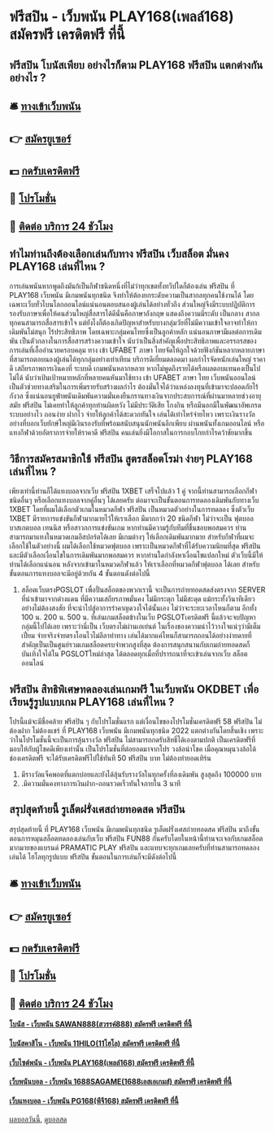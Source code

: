 # ฟรีสปิน - เว็บพนัน PLAY168(เพลล์168) สมัครฟรี เครดิตฟรี ที่นี้
## ฟรีสปิน โบนัสเพียบ อย่างไรก็ตาม PLAY168 ฟรีสปิน แตกต่างกันอย่างไร ?

## 🛎 [ทางเข้าเว็บพนัน](https://bit.ly/3SdLNi2)
## 👉 [สมัครยูเซอร์](https://bit.ly/3SdLNi2)
## 💵 [กดรับเครดิตฟรี](https://bit.ly/3dyRKHj)
## 👑 [โปรโมชั่น](https://bit.ly/3dyRKHj)
## 📱 [ติดต่อ บริการ 24 ชัวโมง](https://bit.ly/3dyRKHj)

## ทำไมท่านถึงต้องเลือกเล่นกับทาง ฟรีสปิน เว็บสล็อต มั่นคง PLAY168 เล่นที่ไหน ?
การเล่นพนันหากพูดถึงมันก้เป็นกีฬาชนิดหนึ่งที่ไม่ว่าทุกเขตทั้งทวีปใดก็ต้องเล่น ฟรีสปิน ที่ PLAY168 เว็บพนัน มีเกมพนันทุกชนิด จึงทำให้ต้องยกระดับความเป็นสากลทุกคนใช้งานได้ โดยเฉพาะเว็บทั่วไบนโลกออนไลน์แน่นอนตอบสนองผู้เล่นได้อย่างทั่วถึง ส่วนใหญ่จึงมีระบบปฏิบัติการรองรับภาษาเพื่อให้คนส่วนใหญ่สื่อสารได้ดีนั่นคือภาษาอังกฤษ แสดงถึงความมีระดับ เป็นกลาง สากลทุกคนสามารถสื่อสารเข้าใจ แต่ยังไงก็ต้องเกิดปัญหาสำหรับบางกลุ่มวัยที่ไม่มีความเข้าใจอาจทำให้กาเดิมพันไม่สนุก ไร้ประสิทธิภาพ โดยเฉพาะกลุ่มคนไทยซึ่งเป็นลูกค้าหลัก แน่นอนภาษามีผลต่อการเดิมพัน เป็นตัวกลางในการสื่อสารสร้างความเข้าใจ นับว่าเป็นสิ่งสำคัญเพื่อประสิทธิภาพและอรรถรสของการเล่นที่เอื้ออำนวยครอบคลุม ทาง เข้า UFABET ภาษา ไทยจัดให้ถูกใจด้วยฟังก์ชันหลากหลายภาษาที่สามารถตอบนองผู้เล่นได้ทุกกลุ่มอย่างเท่าเทียม บริการดีเยี่ยมตลอดมา
ผลกำไรจัดหนักเล่นใหญ่ ราคาดี เสถียรภาพการเงินคงที่ ระบบดี เกมพนันหลากหลาย หากไม่พูดถึงรายได้หรือผลตอบแทนคงเป็นไปไม่ได้ นับว่าเป้นเป้าหมายหลักที่หลายคนหันมาใช้ทาง เข้า UFABET ภาษา ไทย เว็บพนันออนไลน์เป็นตัวช่วยทางเสริมในการเพิ่มรายรับสร้างผลกำไร ต้องมั่นใจได้ว่าแหล่งลงทุนที่เข้ามาจะปลอดภัยไร้กังวล ซึ่งแน่นอนยูฟ่าพนันเดิมพันความมั่นคงยืนกรานทางเงินจากประสบการณ์ที่ผ่านมาหลายช่วงอายุสมัย ฟรีสปิน ไม่เคยทำให้ลูกค้าทุกท่านผิดหวัง ไม่มีประวัติเสีย โกงกิน หรือมีนอกมีในพัฒนาอัพเกรดระบบอย่างไว ถอนง่าย ฝากไว จ่ายให้ลูกค้าได้สะดวกทันใจ เล่นได้เท่าไหร่จ่ายไหว เพราะเงินรางวัลอย่างที่บอกเว็บยักษ์ใหญ่มีเงินรองรับที่พร้อมสนับสนุนนักพนันอีกเพียบ ผ่านพนันทั้งเกมออนไลน์ หรือแทงกีฬาด้วยอัตราการจ่ายให้ราคาดี ฟรีสปิน คนเล่นยิ่งมีโอกาสในการกอบโกยกำไรคว้าชัยมากขึ้น

## วิธีการสมัครสมาชิกใช้ ฟรีสปิน สูตรสล็อตโรม่า ง่ายๆ PLAY168 เล่นที่ไหน ?
เพียงเท่านี้ท่านก็ได้แทงบอลจากเว็บ ฟรีสปิน 1XBET เสร็จไปแล้ว 1 คู่ จากนี้ท่านสามารถเลือกกีฬาชนิดอื่นๆ หรือเลือกแทงบอลจากคู่อื่นๆ ได้เลยครับ
ต่อมาจะเป็นขั้นตอนการทดลองเดิมพันกับทางเว็บ 1XBET โดยที่ผมได้เลือกตัวเกมในหมวดกีฬา ฟรีสปิน เป็นหมวดตัวอย่างในการทดลอง ซึ่งตัวเว็บ 1XBET มีรายการแข่งขันกีฬามากมายไว้ให้เราเลือก มีมากกว่า 20 ชนิดกีฬา ไม่ว่าจะเป็น ฟุตบอล บาสเกตบอล เทนนิส หรือสาวกการแข่งขันเกม หากท่านมีความรู้กับทีมที่ชื่นชอบพอสมควร ท่านสามารถมาแทงในหมวดเกมอีสปอร์ตได้เลย มีเกมต่างๆ ให้เลือกเดิมพันมากมาย
สำหรับกีฬาที่ผมจะเลือกใช้ในตัวอย่างนี้ ผมได้เลือกใช้หมวดฟุตบอล เพราะเป็นหมวดกีฬาที่ได้รับความนิยมที่สุด ฟรีสปิน และมีตัวเลือกเงื่อนไขในการเดิมพันมากพอสมควร หากท่านใดกำลังหาเงื่อนไขแปลกใหม่ ตัวเว็บนี้มีให้ท่านได้เลือกแน่นอน หลังจากเข้ามาในหมวดกีฬาแล้ว ให้เราเลือกที่หมวดกีฬาฟุตบอล ได้เลย สำหรับขั้นตอนการแทงบอลจะมีอยู่ด้วยกัน 4 ขั้นตอนดังต่อไปนี้
1. สล็อตเว็บตรงPGSLOT เพื่อปั่นสล็อตของพวกเรานี้ จะเป็นการถ่ายทอดสดส่งตรงจาก SERVER ที่นำเข้ามาจากต่างแดน ที่มีความเสถียรภาพมั่นคง ไม่มีกระตุก ไม่มีสะดุด แม้กระทั้งวินาทีเดียวอย่างไม่ต้องสงสัย ที่จะนำไปสู่อาการรำคาญดวงใจได้นั้นเอง ไม่ว่าจะระยะเวลาไหนก็ตาม อีกทั้ง 100 น. 200 น. 500 น. ที่เล่นเกมสล็อตข้างในเว็บ PGSLOTเครดิตฟรี นี้แล้วจะจบปัญหากลุ่มนี้ไปได้เลย เพราะว่านี่เป็น เว็บตรงไม่ผ่านเอเย่นต์ ในเรื่องของความน่าไว้วางใจแน่ๆว่ามีเต็มเปี่ยม จ่ายจริงจ่ายตรงโอนไวไม่ลีลาท่าทาง เล่นได้มากแค่ไหนก็สามารถถอนได้อย่างง่ายดายที่สำคัญเป็นเป็นศูนย์รวมเกมสล็อตครบจำพวกสูงที่สุด ต้องการสนุกสนานกับเกมถ่ายทอดสดก็บันเทิงใจได้ใน PGSLOTใหม่ล่าสุด ได้ตลอดทุกเมื่อที่ปรารถนาที่จะเข้าเล่นจากเว็บ สล็อตออนไลน์

## ฟรีสปิน สิทธิพิเศษทดลองเล่นเกมฟรี ในเว็บพนัน OKDBET เพื่อเรียนรู้รูปแบบเกม PLAY168 เล่นที่ไหน ?
โปรนี้แม้จะมีชื่อคล้าย ฟรีสปิน ๆ กับโปรโมชั่นแรก แต่เงื่อนไขของโปรโมชั่นเครดิตฟรี 58 ฟรีสปิน ไม่ต้องฝาก ไม่ต้องแชร์ ที่ PLAY168 เว็บพนัน มีเกมพนันทุกชนิด 2022 แตกต่างกันโดยสิ้นเชิง เพราะว่าในโปรโมชั่นนี้จะเป็นการลุ้นรางวัล ฟรีสปิน ไม่สามารถกดรับสิทธิ์ได้เองตามปกติ เป็นเครดิตฟรีที่มอบให้กับผู้โชคดีเพียงเท่านั้น เป็นโปรโมชั่นที่ต่อยอดมาจากโปร วงล้อนำโชค เมื่อคุณหมุนวงล้อได้ช่องเครดิตฟรี จะได้รับเครดิตฟรีไปใช้ทันที 50 ฟรีสปิน บาท ไม่ต้องทำยอดเทิร์น
1. มีรางวัลแจ็คพอตที่แตกบ่อยและยังได้ลุ้นรับรางวัลในทุกครั้งที่ลงเดิมพัน สูงสุดถึง 100000 บาท
2. .มีความมั่นคงทางการเงินฝาก-ถอนรวดเร็วทันใจภายใน 3 นาที

## สรุปสุดท้ายนี้ รูเล็ตฝรั่งเศสถ่ายทอดสด ฟรีสปิน
สรุปสุดท้ายนี้ ที่ PLAY168 เว็บพนัน มีเกมพนันทุกชนิด รูเล็ตฝรั่งเศสถ่ายทอดสด ฟรีสปิน มาถึงขั้นตอนการหมุนสล็อตทดลองเล่นกับเว็บ ฟรีสปิน FUN88 กันครับโดยในหน้านี้ท่านจะเจอกับเกมสล็อตมากมายของแบรนด์ PRAMATIC PLAY ฟรีสปิน และแทบจะทุกเกมเลยครับที่ท่านสามารถทดลองเล่นได้ ไฮโลทุกรูปแบบ ฟรีสปิน ขั้นตอนในการเล่นก็จะมีดังต่อไปนี้

## 🛎 [ทางเข้าเว็บพนัน](https://bit.ly/3SdLNi2)
## 👉 [สมัครยูเซอร์](https://bit.ly/3SdLNi2)
## 💵 [กดรับเครดิตฟรี](https://bit.ly/3dyRKHj)
## 👑 [โปรโมชั่น](https://bit.ly/3dyRKHj)
## 📱 [ติดต่อ บริการ 24 ชัวโมง](https://bit.ly/3dyRKHj)

#### [โบนัส - เว็บพนัน SAWAN888(สวรรค์888) สมัครฟรี เครดิตฟรี ที่นี้](https://atom.io/themes/โบนัส%20-%20เว็บพนัน%20sawan888(สวรรค์888)%20สมัครฟรี%20เครดิตฟรี%20ที่นี้)
#### [โบนัสคาสิโน - เว็บพนัน 11HILO(11ไฮโล) สมัครฟรี เครดิตฟรี ที่นี้](https://atom.io/themes/โบนัสคาสิโน%20-%20เว็บพนัน%2011hilo(11ไฮโล)%20สมัครฟรี%20เครดิตฟรี%20ที่นี้)
#### [เว็บไซต์พนัน - เว็บพนัน PLAY168(เพลล์168) สมัครฟรี เครดิตฟรี ที่นี้](https://atom.io/themes/เว็บไซต์พนัน%20-%20เว็บพนัน%20play168(เพลล์168)%20สมัครฟรี%20เครดิตฟรี%20ที่นี้)
#### [เว็บพนันบอล - เว็บพนัน 1688SAGAME(1688เอสเอเกมส์) สมัครฟรี เครดิตฟรี ที่นี้](https://atom.io/themes/เว็บพนันบอล%20-%20เว็บพนัน%201688sagame(1688เอสเอเกมส์)%20สมัครฟรี%20เครดิตฟรี%20ที่นี้)
#### [เว็บแทงบอล - เว็บพนัน PG168(พีจี168) สมัครฟรี เครดิตฟรี ที่นี้](https://atom.io/themes/เว็บแทงบอล%20-%20เว็บพนัน%20pg168(พีจี168)%20สมัครฟรี%20เครดิตฟรี%20ที่นี้)

[ผลบอลวันนี้](https://siamsport.tv "ผลบอลวันนี้"), [ดูบอลสด](https://siamsport.tv/ดูบอลสด "ดูบอลสด")